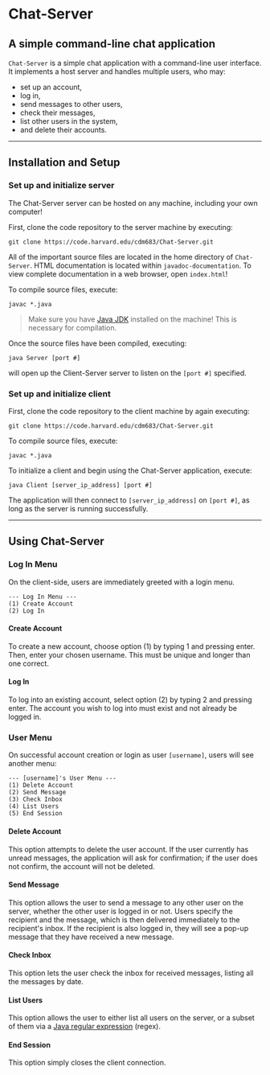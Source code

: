 # Chat-Server

## A simple command-line chat application
`Chat-Server` is a simple chat application with a command-line user interface. It implements a host server and handles multiple users, who may:
* set up an account,
* log in,
* send messages to other users,
* check their messages,
* list other users in the system,
* and delete their accounts.

---

## Installation and Setup

### Set up and initialize server
The Chat-Server server can be hosted on any machine, including your own computer!

First, clone the code repository to the server machine by executing: 
```
git clone https://code.harvard.edu/cdm683/Chat-Server.git
```

All of the important source files are located in the home directory of `Chat-Server`. HTML documentation is located within `javadoc-documentation`. To view complete documentation in a web browser, open `index.html`!

To compile source files, execute:
```
javac *.java
```
> Make sure you have [Java JDK](http://www.oracle.com/technetwork/java/javase/downloads/index.html) installed on the machine! This is necessary for compilation.

Once the source files have been compiled, executing:
```
java Server [port #]
```
will open up the Client-Server server to listen on the `[port #]` specified.

### Set up and initialize client
First, clone the code repository to the client machine by again executing: 
```
git clone https://code.harvard.edu/cdm683/Chat-Server.git
```

To compile source files, execute:
```
javac *.java
```

To initialize a client and begin using the Chat-Server application, execute:
```
java Client [server_ip_address] [port #]
```
The application will then connect to `[server_ip_address]` on `[port #]`, as long as the server is running successfully.

---

## Using Chat-Server
### Log In Menu

On the client-side, users are immediately greeted with a login menu. 
```
--- Log In Menu ---
(1) Create Account
(2) Log In
```
#### Create Account
To create a new account, choose option (1) by typing 1 and pressing enter. Then, enter your chosen username. This must be unique and longer than one correct.

#### Log In
To log into an existing account, select option (2) by typing 2 and pressing enter. The account you wish to log into must exist and not already be logged in.

### User Menu
On successful account creation or login as user `[username]`, users will see another menu:
```
--- [username]'s User Menu ---
(1) Delete Account
(2) Send Message
(3) Check Inbox
(4) List Users
(5) End Session
```
#### Delete Account
This option attempts to delete the user account. If the user currently has unread messages, the application will ask for confirmation; if the user does not confirm, the account will not be deleted.

#### Send Message
This option allows the user to send a message to any other user on the server, whether the other user is logged in or not. Users specify the recipient and the message, which is then delivered immediately to the recipient's inbox. If the recipient is also logged in, they will see a pop-up message that they have received a new message.

#### Check Inbox
This option lets the user check the inbox for received messages, listing all the messages by date.

#### List Users
This option allows the user to either list all users on the server, or a subset of them via a [Java regular expression](https://www.tutorialspoint.com/java/java_regular_expressions.htm) (regex). 

#### End Session
This option simply closes the client connection.
